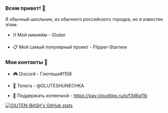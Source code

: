 ### Всем привет! 👋

Я обычный школьник, из обычного российского городка, но я известен этим:

- ⛓ Мой никнейм - Gluten

- 📋 Мой самый популярный проект - Flipper-Starnew

### Мои контакты 📱

- 🎮 Discord - Глютеша#1158

- 🛒 Телега - @GLUTESHUNECHKA

- 🥺 Поддержать копеечкой - https://pay.cloudtips.ru/p/f3d6a11b



[![GlUTEN-BASH's GitHub stats](https://github-readme-stats.vercel.app/api?username=GlUTEN-BASH)](https://github.com/anuraghazra/github-readme-stats)
